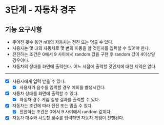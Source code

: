 # 3단계 - 자동차 경주
## 기능 요구사항
* 주어진 횟수 동안 n대의 자동차는 전진 또는 멈출 수 있다.
* 사용자는 몇 대의 자동차로 몇 번의 이동을 할 것인지를 입력할 수 있어야 한다.
* 전진하는 조건은 0에서 9 사이에서 random 값을 구한 후 random 값이 4이상일 경우이다.
* 자동차의 상태를 화면에 출력한다. 어느 시점에 출력할 것인지에 대한 제약은 없다.
---
- [x] 사용자에게 입력 받을 수 있다.
  - [x] 사용자가 음수를 입력할 경우 예외를 발생시킨다.
- [x] 자동차 상태를 화면에 출력할 수 있다.
  - [x] 자동차 경주 게임 실행 결과를 출력할 수 있다.
- [x] 자동차는 조건에 따라 전진 또는 멈출 수 있다.
  - [x] 전진하는 조건은 0에서 9 사이에서 random 값이다.
- [x] 자동차 대수와 시도할 횟수를 입력하면 자동차 게임이 진행된다.